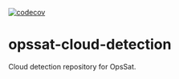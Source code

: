 [![codecov](https://codecov.io/gh/alexmeredith8299/opssat-cloud-detection/branch/main/graph/badge.svg?token=SCYBFO1W2U)](https://codecov.io/gh/alexmeredith8299/opssat-cloud-detection)
# opssat-cloud-detection
Cloud detection repository for OpsSat.

